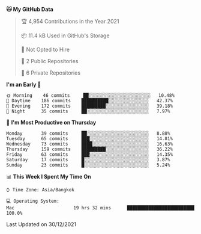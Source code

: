 <!--START_SECTION:waka-->
**🐱 My GitHub Data** 

> 🏆 4,954 Contributions in the Year 2021
 > 
> 📦 11.4 kB Used in GitHub's Storage 
 > 
> 🚫 Not Opted to Hire
 > 
> 📜 2 Public Repositories 
 > 
> 🔑 6 Private Repositories  
 > 
**I'm an Early 🐤** 

```text
🌞 Morning    46 commits     ██░░░░░░░░░░░░░░░░░░░░░░░   10.48% 
🌆 Daytime    186 commits    ██████████░░░░░░░░░░░░░░░   42.37% 
🌃 Evening    172 commits    █████████░░░░░░░░░░░░░░░░   39.18% 
🌙 Night      35 commits     ██░░░░░░░░░░░░░░░░░░░░░░░   7.97%

```
📅 **I'm Most Productive on Thursday** 

```text
Monday       39 commits     ██░░░░░░░░░░░░░░░░░░░░░░░   8.88% 
Tuesday      65 commits     ███░░░░░░░░░░░░░░░░░░░░░░   14.81% 
Wednesday    73 commits     ████░░░░░░░░░░░░░░░░░░░░░   16.63% 
Thursday     159 commits    █████████░░░░░░░░░░░░░░░░   36.22% 
Friday       63 commits     ███░░░░░░░░░░░░░░░░░░░░░░   14.35% 
Saturday     17 commits     █░░░░░░░░░░░░░░░░░░░░░░░░   3.87% 
Sunday       23 commits     █░░░░░░░░░░░░░░░░░░░░░░░░   5.24%

```


📊 **This Week I Spent My Time On** 

```text
⌚︎ Time Zone: Asia/Bangkok

💻 Operating System: 
Mac                      19 hrs 32 mins      █████████████████████████   100.0%

```


 Last Updated on 30/12/2021
<!--END_SECTION:waka-->